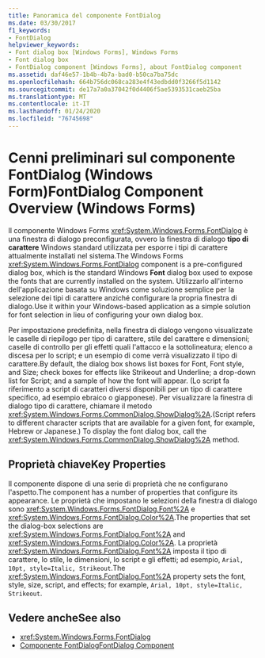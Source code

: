 ```yaml
---
title: Panoramica del componente FontDialog
ms.date: 03/30/2017
f1_keywords:
- FontDialog
helpviewer_keywords:
- Font dialog box [Windows Forms], Windows Forms
- Font dialog box
- FontDialog component [Windows Forms], about FontDialog component
ms.assetid: daf46e57-1b4b-4b7a-bad0-b50ca7ba75dc
ms.openlocfilehash: 664b756dc068ca283e4f43edbdd0f3266f5d1142
ms.sourcegitcommit: de17a7a0a37042f0d4406f5ae5393531caeb25ba
ms.translationtype: MT
ms.contentlocale: it-IT
ms.lasthandoff: 01/24/2020
ms.locfileid: "76745698"
---
```

# <a name="fontdialog-component-overview-windows-forms"></a><span data-ttu-id="983ef-102">Cenni preliminari sul componente FontDialog (Windows Form)</span><span class="sxs-lookup"><span data-stu-id="983ef-102">FontDialog Component Overview (Windows Forms)</span></span>
<span data-ttu-id="983ef-103">Il componente Windows Forms <xref:System.Windows.Forms.FontDialog> è una finestra di dialogo preconfigurata, ovvero la finestra di dialogo **tipo di carattere** Windows standard utilizzata per esporre i tipi di carattere attualmente installati nel sistema.</span><span class="sxs-lookup"><span data-stu-id="983ef-103">The Windows Forms <xref:System.Windows.Forms.FontDialog> component is a pre-configured dialog box, which is the standard Windows **Font** dialog box used to expose the fonts that are currently installed on the system.</span></span> <span data-ttu-id="983ef-104">Utilizzarlo all'interno dell'applicazione basata su Windows come soluzione semplice per la selezione dei tipi di carattere anziché configurare la propria finestra di dialogo.</span><span class="sxs-lookup"><span data-stu-id="983ef-104">Use it within your Windows-based application as a simple solution for font selection in lieu of configuring your own dialog box.</span></span>  
  
 <span data-ttu-id="983ef-105">Per impostazione predefinita, nella finestra di dialogo vengono visualizzate le caselle di riepilogo per tipo di carattere, stile del carattere e dimensioni; caselle di controllo per gli effetti quali l'attacco e la sottolineatura; elenco a discesa per lo script; e un esempio di come verrà visualizzato il tipo di carattere.</span><span class="sxs-lookup"><span data-stu-id="983ef-105">By default, the dialog box shows list boxes for Font, Font style, and Size; check boxes for effects like Strikeout and Underline; a drop-down list for Script; and a sample of how the font will appear.</span></span> <span data-ttu-id="983ef-106">(Lo script fa riferimento a script di caratteri diversi disponibili per un tipo di carattere specifico, ad esempio ebraico o giapponese). Per visualizzare la finestra di dialogo tipo di carattere, chiamare il metodo <xref:System.Windows.Forms.CommonDialog.ShowDialog%2A>.</span><span class="sxs-lookup"><span data-stu-id="983ef-106">(Script refers to different character scripts that are available for a given font, for example, Hebrew or Japanese.) To display the font dialog box, call the <xref:System.Windows.Forms.CommonDialog.ShowDialog%2A> method.</span></span>  
  
## <a name="key-properties"></a><span data-ttu-id="983ef-107">Proprietà chiave</span><span class="sxs-lookup"><span data-stu-id="983ef-107">Key Properties</span></span>  
 <span data-ttu-id="983ef-108">Il componente dispone di una serie di proprietà che ne configurano l'aspetto.</span><span class="sxs-lookup"><span data-stu-id="983ef-108">The component has a number of properties that configure its appearance.</span></span> <span data-ttu-id="983ef-109">Le proprietà che impostano le selezioni della finestra di dialogo sono <xref:System.Windows.Forms.FontDialog.Font%2A> e <xref:System.Windows.Forms.FontDialog.Color%2A>.</span><span class="sxs-lookup"><span data-stu-id="983ef-109">The properties that set the dialog-box selections are <xref:System.Windows.Forms.FontDialog.Font%2A> and <xref:System.Windows.Forms.FontDialog.Color%2A>.</span></span> <span data-ttu-id="983ef-110">La proprietà <xref:System.Windows.Forms.FontDialog.Font%2A> imposta il tipo di carattere, lo stile, le dimensioni, lo script e gli effetti; ad esempio, `Arial, 10pt, style=Italic, Strikeout`.</span><span class="sxs-lookup"><span data-stu-id="983ef-110">The <xref:System.Windows.Forms.FontDialog.Font%2A> property sets the font, style, size, script, and effects; for example, `Arial, 10pt, style=Italic, Strikeout`.</span></span>  
  
## <a name="see-also"></a><span data-ttu-id="983ef-111">Vedere anche</span><span class="sxs-lookup"><span data-stu-id="983ef-111">See also</span></span>

- <xref:System.Windows.Forms.FontDialog>
- [<span data-ttu-id="983ef-112">Componente FontDialog</span><span class="sxs-lookup"><span data-stu-id="983ef-112">FontDialog Component</span></span>](fontdialog-component-windows-forms.md)
